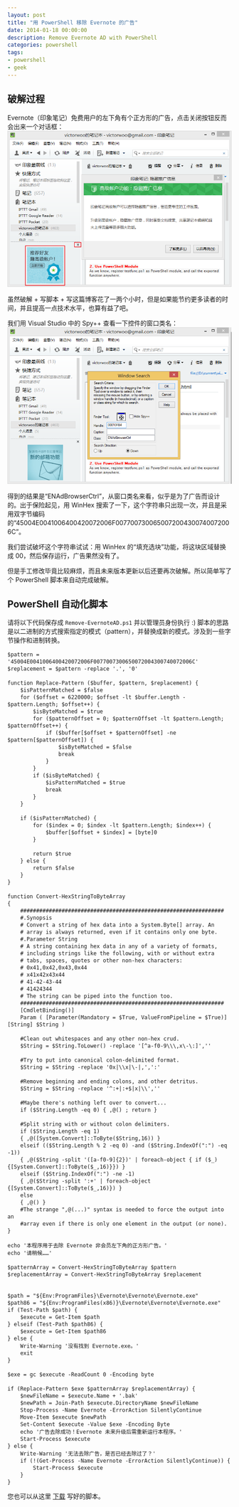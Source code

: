 ```yaml
---
layout: post
title: "用 PowerShell 移除 Evernote 的广告"
date: 2014-01-18 00:00:00
description: Remove Evernote AD with PowerShell
categories: powershell
tags:
- powershell
- geek
---
```

破解过程
--------
Evernote（印象笔记）免费用户的左下角有个正方形的广告，点击关闭按钮反而会出来一个对话框：
![](/img/2014-01-18-remove-evernote-ad-with-powershell-001.png)

虽然破解 + 写脚本 + 写这篇博客花了一两个小时，但是如果能节约更多读者的时间，并且提高一点技术水平，也算有益了吧。

我们用 Visual Studio 中的 Spy++ 查看一下控件的窗口类名：
![](/img/2014-01-18-remove-evernote-ad-with-powershell-002.png)

得到的结果是“ENAdBrowserCtrl”，从窗口类名来看，似乎是为了广告而设计的。出于保险起见，用 WinHex 搜索了一下，这个字符串只出现一次，并且是采用双字节编码的“45004E0041006400420072006F0077007300650072004300740072006C”。

我们尝试破坏这个字符串试试：用 WinHex 的“填充选块”功能，将这块区域替换成 00，然后保存运行，广告果然没有了。

但是手工修改毕竟比较麻烦，而且未来版本更新以后还要再次破解。所以简单写了个 PowerShell 脚本来自动完成破解。

PowerShell 自动化脚本
---------------------
请将以下代码保存成 `Remove-EvernoteAD.ps1` 并以管理员身份执行 :)
脚本的思路是以二进制的方式搜索指定的模式（pattern），并替换成新的模式。涉及到一些字节操作和进制转换。

	$pattern = '45004E0041006400420072006F0077007300650072004300740072006C'
	$replacement = $pattern -replace '.', '0'
	
	function Replace-Pattern ($buffer, $pattern, $replacement) {
	    $isPatternMatched = $false
	    for ($offset = 6220000; $offset -lt $buffer.Length - $pattern.Length; $offset++) {
	        $isByteMatched = $true
	        for ($patternOffset = 0; $patternOffset -lt $pattern.Length; $patternOffset++) {
	            if ($buffer[$offset + $patternOffset] -ne $pattern[$patternOffset]) {
	                $isByteMatched = $false
	                break
	            }
	        }
	        if ($isByteMatched) {
	            $isPatternMatched = $true
	            break
	        }
	    }
	
	    if ($isPatternMatched) {
	        for ($index = 0; $index -lt $pattern.Length; $index++) {
	            $buffer[$offset + $index] = [byte]0
	        }
	
	        return $true
	    } else {
	        return $false
	    }
	}
	
	function Convert-HexStringToByteArray
	{
	    ################################################################
	    #.Synopsis
	    # Convert a string of hex data into a System.Byte[] array. An
	    # array is always returned, even if it contains only one byte.
	    #.Parameter String
	    # A string containing hex data in any of a variety of formats,
	    # including strings like the following, with or without extra
	    # tabs, spaces, quotes or other non-hex characters:
	    # 0x41,0x42,0x43,0x44
	    # x41x42x43x44
	    # 41-42-43-44
	    # 41424344
	    # The string can be piped into the function too.
	    ################################################################
	    [CmdletBinding()]
	    Param ( [Parameter(Mandatory = $True, ValueFromPipeline = $True)] [String] $String )
	 
	    #Clean out whitespaces and any other non-hex crud.
	    $String = $String.ToLower() -replace '[^a-f0-9\\\,x\-\:]',''
	 
	    #Try to put into canonical colon-delimited format.
	    $String = $String -replace '0x|\\x|\-|,',':'
	 
	    #Remove beginning and ending colons, and other detritus.
	    $String = $String -replace '^:+|:+$|x|\\',''
	 
	    #Maybe there's nothing left over to convert...
	    if ($String.Length -eq 0) { ,@() ; return }
	 
	    #Split string with or without colon delimiters.
	    if ($String.Length -eq 1)
	    { ,@([System.Convert]::ToByte($String,16)) }
	    elseif (($String.Length % 2 -eq 0) -and ($String.IndexOf(":") -eq -1))
	    { ,@($String -split '([a-f0-9]{2})' | foreach-object { if ($_) {[System.Convert]::ToByte($_,16)}}) }
	    elseif ($String.IndexOf(":") -ne -1)
	    { ,@($String -split ':+' | foreach-object {[System.Convert]::ToByte($_,16)}) }
	    else
	    { ,@() }
	    #The strange ",@(...)" syntax is needed to force the output into an
	    #array even if there is only one element in the output (or none).
	}
	
	echo '本程序用于去除 Evernote 非会员左下角的正方形广告。'
	echo '请稍候……'
	
	$patternArray = Convert-HexStringToByteArray $pattern
	$replacementArray = Convert-HexStringToByteArray $replacement
	
	
	$path = "${Env:ProgramFiles}\Evernote\Evernote\Evernote.exe"
	$path86 = "${Env:ProgramFiles(x86)}\Evernote\Evernote\Evernote.exe"
	if (Test-Path $path) {
	    $execute = Get-Item $path
	} elseif (Test-Path $path86) {
	    $execute = Get-Item $path86
	} else {
	    Write-Warning '没有找到 Evernote.exe。'
	    exit
	}
	
	$exe = gc $execute -ReadCount 0 -Encoding byte
	
	if (Replace-Pattern $exe $patternArray $replacementArray) {
	    $newFileName = $execute.Name + '.bak'
	    $newPath = Join-Path $execute.DirectoryName $newFileName
	    Stop-Process -Name Evernote -ErrorAction SilentlyContinue
	    Move-Item $execute $newPath
	    Set-Content $execute -Value $exe -Encoding Byte
	    echo '广告去除成功！Evernote 未来升级后需重新运行本程序。'
	    Start-Process $execute
	} else {
	    Write-Warning '无法去除广告，是否已经去除过了？'
	    if (!(Get-Process -Name Evernote -ErrorAction SilentlyContinue)) {
	        Start-Process $execute
	    }
	}

您也可以从这里 [下载](/assets/download/Remove-EvernoteAD.ps1) 写好的脚本。
